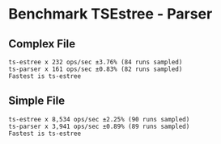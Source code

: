 # Benchmark TSEstree - Parser

## Complex File

```
ts-estree x 232 ops/sec ±3.76% (84 runs sampled)
ts-parser x 161 ops/sec ±0.83% (82 runs sampled)
Fastest is ts-estree
```

## Simple File

```
ts-estree x 8,534 ops/sec ±2.25% (90 runs sampled)
ts-parser x 3,941 ops/sec ±0.89% (89 runs sampled)
Fastest is ts-estree
```
